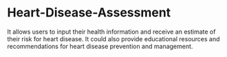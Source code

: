 # Heart-Disease-Assessment
It allows users to input their health information and receive an estimate of their risk for heart disease. It could also provide educational resources and recommendations for heart disease prevention and management.
